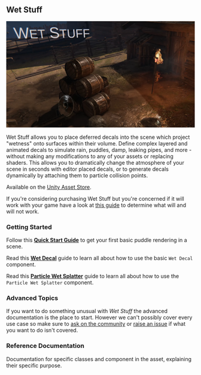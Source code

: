 ## Wet Stuff

![Wet Surfaces](./images/DemoReelThumbnail.png)

Wet Stuff allows you to place deferred decals into the scene which project "wetness" onto surfaces within their volume. Define complex layered and animated decals to simulate rain, puddles, damp, leaking pipes, and more - without making any modifications to any of your assets or replacing shaders. This allows you to dramatically change the atmosphere of your scene in seconds with editor placed decals, or to generate decals dynamically by attaching them to particle collision points.

Available on the [Unity Asset Store](https://assetstore.unity.com/packages/tools/particles-effects/wet-stuff-118969?aid=1100lJDF).

If you're considering purchasing Wet Stuff but you're concerned if it will work with your game have a look at [this guide](/GettingStarted/Compatibility) to determine what will and will not work.


### Getting Started

Follow this [**Quick Start Guide**](GettingStarted/QuickStart) to get your first basic puddle rendering in a scene.

Read this [**Wet Decal**](GettingStarted/WetDecal) guide to learn all about how to use the basic `Wet Decal` component.

Read this [**Particle Wet Splatter**](GettingStarted/WetParticleSplatter) guide to learn all about how to use the `Particle Wet Splatter` component.

### Advanced Topics

If you want to do something unusual with _Wet Stuff_ the advanced documentation is the place to start. However we can't possibly cover every use case so make sure to [ask on the community](https://www.reddit.com/r/WetStuff/) or [raise an issue](https://github.com/Placeholder-Software/WetSurfaceDecals) if what you want to do isn't covered.

### Reference Documentation

Documentation for specific classes and component in the asset, explaining their specific purpose.